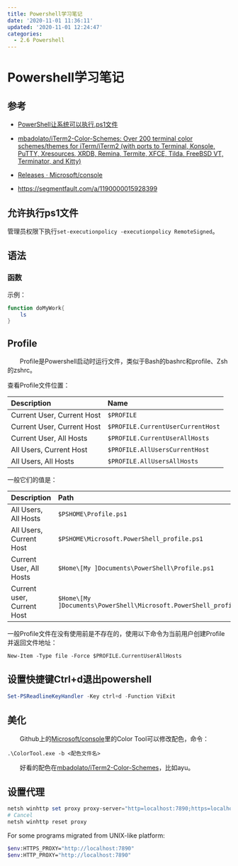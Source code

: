 ```yaml
---
title: Powershell学习笔记
date: '2020-11-01 11:36:11'
updated: '2020-11-01 12:24:47'
categories:
  - 2.6 Powershell
---
```

# Powershell学习笔记

## 参考

- [PowerShell让系统可以执行.ps1文件](http://www.splaybow.com/post/powershellexecps1.html)

- [mbadolato/iTerm2-Color-Schemes: Over 200 terminal color schemes/themes for iTerm/iTerm2 (with ports to Terminal, Konsole, PuTTY, Xresources, XRDB, Remina, Termite, XFCE, Tilda, FreeBSD VT, Terminator, and Kitty)](https://github.com/mbadolato/iTerm2-Color-Schemes)

- [Releases · Microsoft/console](https://github.com/Microsoft/console/releases)

- <https://segmentfault.com/a/1190000015928399>
## 允许执行ps1文件

管理员权限下执行`set-executionpolicy -executionpolicy RemoteSigned`。

## 语法

### 函数

示例：

```powershell
function doMyWork{
    ls
}
```

##  Profile

　　Profile是Powershell启动时运行文件，类似于Bash的bashrc和profile、Zsh的zshrc。

查看Profile文件位置：

| Description                | Name                              |
| :------------------------- | :-------------------------------- |
| Current User, Current Host | `$PROFILE`                        |
| Current User, Current Host | `$PROFILE.CurrentUserCurrentHost` |
| Current User, All Hosts    | `$PROFILE.CurrentUserAllHosts`    |
| All Users, Current Host    | `$PROFILE.AllUsersCurrentHost`    |
| All Users, All Hosts       | `$PROFILE.AllUsersAllHosts`       |

一般它们的值是：

| Description                | Path                                                         |
| :------------------------- | :----------------------------------------------------------- |
| All Users, All Hosts       | `$PSHOME\Profile.ps1`                                        |
| All Users, Current Host    | `$PSHOME\Microsoft.PowerShell_profile.ps1`                   |
| Current User, All Hosts    | `$Home\[My ]Documents\PowerShell\Profile.ps1`                |
| Current user, Current Host | `$Home\[My ]Documents\PowerShell\Microsoft.PowerShell_profile.ps1` |

一般Profile文件在没有使用前是不存在的，使用以下命令为当前用户创建Profile并返回文件地址：

```
New-Item -Type file -Force $PROFILE.CurrentUserAllHosts
```

## 设置快捷键Ctrl+d退出powershell

```powershell
Set-PSReadlineKeyHandler -Key ctrl+d -Function ViExit
```

## 美化

　　Github上的[Microsoft/console](https://github.com/Microsoft/console/releases)里的Color Tool可以修改配色，命令：

```
.\ColorTool.exe -b <配色文件名>
```

　　好看的配色在[mbadolato/iTerm2-Color-Schemes](https://github.com/mbadolato/iTerm2-Color-Schemes)，比如ayu。

## 设置代理

```powershell
netsh winhttp set proxy proxy-server="http=localhost:7890;https=localhost:7890"
# Cancel
netsh winhttp reset proxy
```

For some programs migrated from UNIX-like platform:

```sh
$env:HTTPS_PROXY="http://localhost:7890"
$env:HTTP_PROXY="http://localhost:7890"
```


